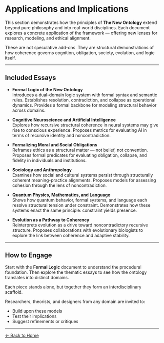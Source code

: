 # Applications and Implications

This section demonstrates how the principles of **The New Ontology** extend beyond pure philosophy and into real-world disciplines. Each document explores a concrete application of the framework — offering new lenses for research, modeling, and ethical alignment.

These are not speculative add-ons. They are structural demonstrations of how coherence governs cognition, obligation, society, evolution, and logic itself.

---

## Included Essays

- **Formal Logic of the New Ontology**  
  Introduces a dual-domain logic system with formal syntax and semantic rules. Establishes resolution, contradiction, and collapse as operational dynamics. Provides a formal backbone for modeling structural behavior across domains.

- **Cognitive Neuroscience and Artificial Intelligence**  
  Explores how recursive structural coherence in neural systems may give rise to conscious experience. Proposes metrics for evaluating AI in terms of recursive identity and noncontradiction.

- **Formalizing Moral and Social Obligations**  
  Reframes ethics as a structural matter — not belief, not convention. Proposes formal predicates for evaluating obligation, collapse, and fidelity in individuals and institutions.

- **Sociology and Anthropology**  
  Examines how social and cultural systems persist through structurally coherent meaning-practice alignments. Proposes models for assessing cohesion through the lens of noncontradiction.

- **Quantum Physics, Mathematics, and Language**  
  Shows how quantum behavior, formal systems, and language each resolve structural tension under constraint. Demonstrates how these systems enact the same principle: constraint yields presence.

- **Evolution as a Pathway to Coherency**  
  Reinterprets evolution as a drive toward noncontradictory recursive structure. Proposes collaborations with evolutionary biologists to explore the link between coherence and adaptive stability.

---

## How to Engage

Start with the **Formal Logic** document to understand the procedural foundation. Then explore the thematic essays to see how the ontology translates into distinct domains.

Each piece stands alone, but together they form an interdisciplinary scaffold.

Researchers, theorists, and designers from any domain are invited to:
- Build upon these models
- Test their implications
- Suggest refinements or critiques

---

[← Back to Home](/the-new-ontology---public-release/)
